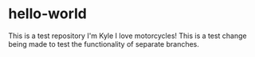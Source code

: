 # hello-world
This is a test repository
I'm Kyle I love motorcycles!
This is a test change being made to test the functionality of separate branches.
